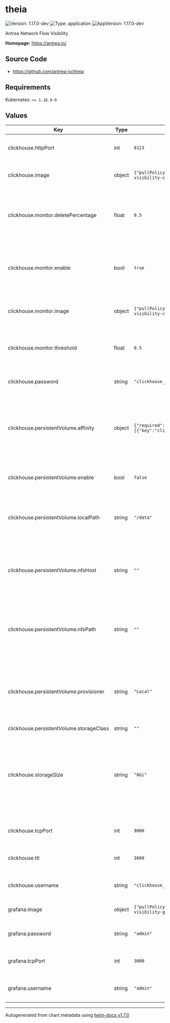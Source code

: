 # theia

![Version: 1.17.0-dev](https://img.shields.io/badge/Version-1.17.0--dev-informational?style=flat-square) ![Type: application](https://img.shields.io/badge/Type-application-informational?style=flat-square) ![AppVersion: 1.17.0-dev](https://img.shields.io/badge/AppVersion-1.17.0--dev-informational?style=flat-square)

Antrea Network Flow Visibility

**Homepage:** <https://antrea.io/>

## Source Code

* <https://github.com/antrea-io/theia>

## Requirements

Kubernetes: `>= 1.16.0-0`

## Values

| Key | Type | Default | Description |
|-----|------|---------|-------------|
| clickhouse.httpPort | int | `8123` | HTTP port number for the ClickHouse service. |
| clickhouse.image | object | `{"pullPolicy":"IfNotPresent","repository":"projects.registry.vmware.com/antrea/flow-visibility-clickhouse-server","tag":"21.11"}` | Container image to use for the ClickHouse. |
| clickhouse.monitor.deletePercentage | float | `0.5` | The percentage of records in ClickHouse that will be deleted when the storage grows above threshold. |
| clickhouse.monitor.enable | bool | `true` | Determine whether to run a monitor to periodically check the ClickHouse memory usage and clean data. |
| clickhouse.monitor.image | object | `{"pullPolicy":"IfNotPresent","repository":"projects.registry.vmware.com/antrea/flow-visibility-clickhouse-monitor","tag":"latest"}` | Container image to use for the ClickHouse Monitor. |
| clickhouse.monitor.threshold | float | `0.5` | The storage percentage at which the monitor starts to delete old records. |
| clickhouse.password | string | `"clickhouse_operator_password"` | ClickHouse password. It will be stored in a secret. |
| clickhouse.persistentVolume.affinity | object | `{"required":{"nodeSelectorTerms":[{"matchExpressions":[{"key":"clickhouse/instance","operator":"In","values":["data"]}]}]}}` | Affinity for the Local Persistent Volume. Required when Persistent Volumes is enable and the provisioner is "Local". |
| clickhouse.persistentVolume.enable | bool | `false` | Enable deploying the ClickHouse with Persistent Volumes. |
| clickhouse.persistentVolume.localPath | string | `"/data"` | The local path. Required when Persistent Volumes is enable and the provisioner is "Local". |
| clickhouse.persistentVolume.nfsHost | string | `""` | The NFS server hostname or IP address. Required when Persistent Volumes is enable the provisioner is "NFS". |
| clickhouse.persistentVolume.nfsPath | string | `""` | The path exported on the NFS server. Required when Persistent Volumes is enable the provisioner is "NFS". |
| clickhouse.persistentVolume.provisioner | string | `"Local"` | Persistent Volume Provisioner. Required if Persistent Volumes is enable. It must be one of "StorageClass", "Local", "NFS". |
| clickhouse.persistentVolume.storageClass | string | `""` |  |
| clickhouse.storageSize | string | `"8Gi"` | ClickHouse storage size. Can be a plain integer or as a fixed-point number using one of these quantity suffixes: E, P, T, G, M, K. Or the power-of-two equivalents: Ei, Pi, Ti, Gi, Mi, Ki. |
| clickhouse.tcpPort | int | `9000` | TCP port number for the ClickHouse service. |
| clickhouse.ttl | int | `3600` | Time to live in seconds for data in the ClickHouse. |
| clickhouse.username | string | `"clickhouse_operator"` | ClickHouse username. It will be stored in a secret. |
| grafana.image | object | `{"pullPolicy":"IfNotPresent","repository":"projects.registry.vmware.com/antrea/flow-visibility-grafana","tag":"8.3.3"}` | Container image to use for the Grafana. |
| grafana.password | string | `"admin"` | Grafana password. It will be stored in a secret. |
| grafana.tcpPort | int | `3000` | TCP port number for the Grafana service. |
| grafana.username | string | `"admin"` | Grafana username. It will be stored in a secret. |

----------------------------------------------
Autogenerated from chart metadata using [helm-docs v1.7.0](https://github.com/norwoodj/helm-docs/releases/v1.7.0)
